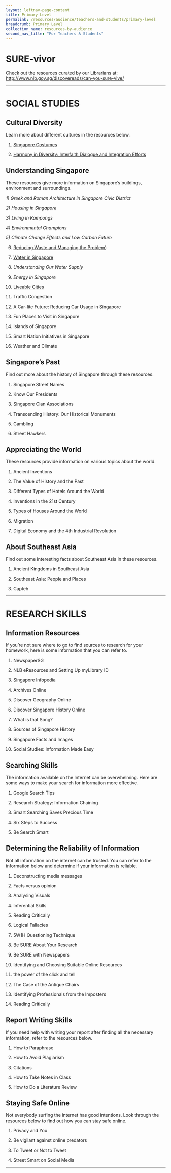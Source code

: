 ```yaml
---
layout: leftnav-page-content
title: Primary Level
permalink: /resources/audience/teachers-and-students/primary-level
breadcrumb: Primary Level
collection_name: resources-by-audience
second_nav_title: "For Teachers & Students"
---
```




# **SURE-vivor** 

Check out the resources curated by our Librarians at: http://www.nlb.gov.sg/discovereads/can-you-sure-vive/

<HR> 

# **SOCIAL STUDIES**



## **Cultural Diversity** 

Learn more about different cultures in the resources below. 

1)    [Singapore Costumes](/infographic/UPDATED19%20NLB_Infographic03_Costumes_FA.pdf
)

2)    [Harmony in Diversity: Interfaith Dialogue and Integration Efforts](/cheatsheet/NLB_Cheatsheet_Harmony_in_diversity_Jul2019.pdf) 

 

## **Understanding Singapore** 

These resources give more information on Singapore’s buildings, environment and surroundings. 

 

*1)    Greek and Roman Architecture in Singapore Civic District* 

*2)    Housing in Singapore* 

*3)    Living in Kampongs* 

*4)    Environmental Champions* 

*5)    Climate Change Effects and Low Carbon Future* 

6)    [Reducing Waste and Managing the Problem](/cheatsheet/NLB_Cheatsheet_Harmony_in_diversity_Jul2019.pdf)) 

7)    [Water in Singapore](cheatsheet/NLB_Cheatsheet_Reducing_Waste_Jul2019.pdf) 

8)    *Understanding Our Water Supply* 

9)    *Energy in Singapore* 

10)  [Liveable Cities](/cheatsheet/NLB_Cheatsheet_Liveable_Cities_Jul2019.pdf) 

11)  Traffic Congestion 

12)  A Car-lite Future: Reducing Car Usage in Singapore 

13)  Fun Places to Visit in Singapore 

14)  Islands of Singapore 

15)  Smart Nation Initiatives in Singapore 

16)  Weather and Climate 

 

## **Singapore’s Past** 

Find out more about the history of Singapore through these resources. 

1)    Singapore Street Names 

2)    Know Our Presidents 

3)    Singapore Clan Associations 

4)    Transcending History: Our Historical Monuments 

5)    Gambling 

6)    Street Hawkers 

 

 

## **Appreciating the World** 

These resources provide information on various topics about the world. 

 1)    Ancient Inventions 

2)    The Value of History and the Past 

3)    Different Types of Hotels Around the World 

4)    Inventions in the 21st Century 

5)    Types of Houses Around the World 

6)    Migration 

7)    Digital Economy and the 4th Industrial Revolution 

 

## **About Southeast Asia** 

Find out some interesting facts about Southeast Asia in these resources. 

 1)    Ancient Kingdoms in Southeast Asia 

2)    Southeast Asia: People and Places 

3)    Capteh 

 

 <HR>

# **RESEARCH SKILLS**

## **Information Resources** 

If you’re not sure where to go to find sources to research for your homework, here is some information that you can refer to. 

1)    NewspaperSG

2)    NLB eResources and Setting Up myLibrary ID 

3)    Singapore Infopedia

4)    Archives Online

5)    Discover Geography Online

6)    Discover Singapore History Online

7)    What is that Song?

8)    Sources of Singapore History 

9)    Singapore Facts and Images

10)  Social Studies: Information Made Easy  

 

##  Searching Skills

The information available on the Internet can be overwhelming. Here are some ways to make your search for information more effective. 

1)    Google Search Tips

2)    Research Strategy: Information Chaining

3)    Smart Searching Saves Precious Time 

4)    Six Steps to Success 

5)    Be Search Smart 

 

 

## Determining the Reliability of Information

Not all information on the internet can be trusted. You can refer to the information below and determine if your information is reliable. 

1)    Deconstructing media messages

2)    Facts versus opinion

3)    Analysing Visuals 

4)    Inferential Skills 

5)    Reading Critically 

6)    Logical Fallacies 

7)    5W1H Questioning Technique

8)    Be SURE About Your Research 

9)    Be SURE with Newspapers 

10)  Identifying and Choosing Suitable Online Resources 

11)  the power of the click and tell

12)  The Case of the Antique Chairs 

13)  Identifying Professionals from the Imposters 

14)  Reading Critically

 

## Report Writing Skills 

If you need help with writing your report after finding all the necessary information, refer to the resources below. 

1)    How to Paraphrase 

2)    How to Avoid Plagiarism

3)    Citations 

4)    How to Take Notes in Class 

5)    How to Do a Literature Review 

 

## Staying Safe Online 

Not everybody surfing the internet has good intentions. Look through the resources below to find out how you can stay safe online. 

1)    Privacy and You

2)    Be vigilant against online predators

3)    To Tweet or Not to Tweet

4)    Street Smart on Social Media 

 

<HR>





